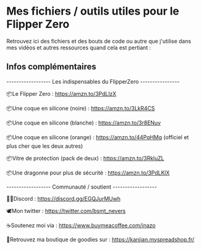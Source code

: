 # Mes fichiers / outils utiles pour le Flipper Zero

Retrouvez ici des fichiers et des bouts de code ou autre que j'utilise dans mes vidéos et autres ressources quand cela est pertiant :

## Infos complémentaires

------------------ Les indispensables du FlipperZero ----------------

📦Le Flipper Zero : https://amzn.to/3PdLlzX

📦Une coque en silicone (noire) : https://amzn.to/3LkR4CS

📦Une coque en silicone (blanche) : https://amzn.to/3r8ENuv

📦Une coque en silicone (orange) : https://amzn.to/44PqHMq (officiel et plus cher que les deux autres)

📦Vitre de protection (pack de deux) : https://amzn.to/3RkluZL

📦Une dragonne pour plus de sécurité : https://amzn.to/3PdLKlX


------------------ Communauté / soutient ------------------ 

🧑‍💻Discord : https://discord.gg/EGQJurMUwh

🕊️Mon twitter : https://twitter.com/bsmt_nevers

☕Soutenez moi via : https://www.buymeacoffee.com/inazo

🧺Retrouvez ma boutique de goodies sur : https://kanjian.myspreadshop.fr/
